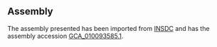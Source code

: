 
Assembly
--------

The assembly presented has been imported from 
[INSDC](http://www.insdc.org) and has the assembly accession
[GCA\_010093585.1](http://www.ebi.ac.uk/ena/data/view/GCA_010093585.1).

